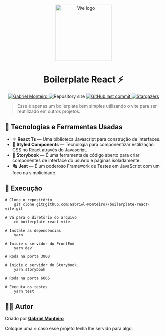 <p align="center">
	<img width="180" src="https://vitejs.dev/logo.svg" alt="Vite logo">
	<h1 align="center">
		 <strong>Boilerplate React ⚡️</strong>
	</h1>
</p>

<p align="center">
   <a href="https://www.linkedin.com/in/gabriel-monteiro-978aa8189/">
      <img alt="Gabriel Monteiro" src="https://img.shields.io/badge/-GabrielMonteiro-4e6aff?style=flat&logo=Linkedin&logoColor=white"/>
   </a>
  <img alt="Repository size" src="https://img.shields.io/github/repo-size/Gabriel-Monteiro7/boilerplate-vite?color=4e6aff">
  <a href="https://github.com/Gabriel-Monteiro7/boilerplate-vite/commits/master">
    <img alt="GitHub last commit" src="https://img.shields.io/github/last-commit/Gabriel-Monteiro7/boilerplate-vite?color=4e6aff">
  </a>
  <a href="https://github.com/Gabriel-Monteiro7/react-structure/stargazers"><img alt="Stargazers" src="https://img.shields.io/github/stars/Gabriel-Monteiro7/boilerplate-vite?color=4e6aff&logo=github">
  </a>
</p>

> Esse é apenas um boilerplate bem simples utilizando o vite para ser reutilizado em outros projetos.

## 📌 Tecnologias e Ferramentas Usadas

- :atom_symbol: **React Ts** — Uma biblioteca Javascript para construção de interfaces.
- :nail_care: **Styled Components** — Tecnologia para componentizar estilização CSS no React através do Javascript.
- 📕 **Storybook** — É uma ferramenta de código aberto para criar componentes de interface do usuário e páginas isoladamente.
- 🎭 **Jest** — É um poderoso Framework de Testes em JavaScript com um foco na simplicidade.

## 🚀 Execução

```
# Clone o repositório
	git clone git@github.com:Gabriel-Monteiro7/boilerplate-react-vite.git

# Vá para o diretório do arquivo
	cd boilerplate-react-vite

# Instale as dependências
	yarn

# Inicie o servidor do FrontEnd
	yarn dev

# Roda na porta 3000

# Inicie o servidor do Storybook
	yarn storybook

# Roda na porta 6006

# Executa os testes
	yarn test
```

## 👨‍💻 [](<[https://github.com/Gabriel-Monteiro7/boilerplate-react-vite](https://github.com/Gabriel-Monteiro7/boilerplate-react-vite)#autor>)Autor

Criado por [**Gabriel Monteiro** ](https://github.com/Gabriel-Monteiro7)

Coloque uma ⭐️ caso esse projeto tenha lhe servido para algo.
